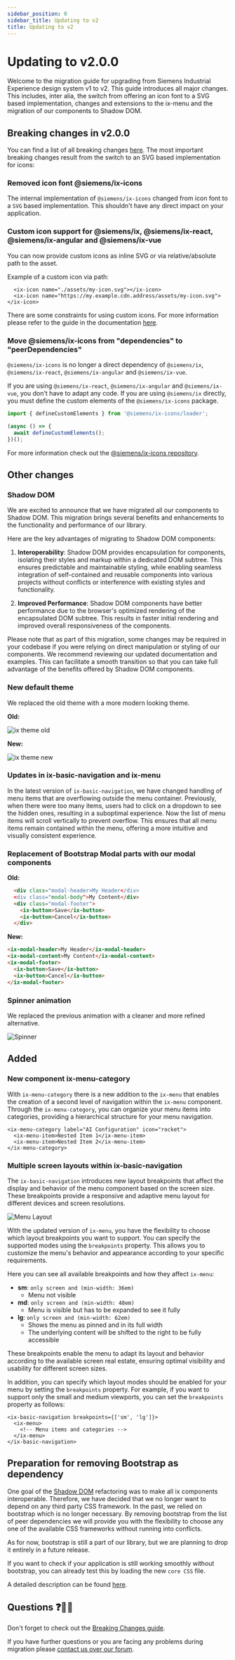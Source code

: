 ```yaml
---
sidebar_position: 0
sidebar_title: Updating to v2
title: Updating to v2
---
```


# Updating to v2.0.0

Welcome to the migration guide for upgrading from Siemens Industrial Experience design system v1 to v2.
This guide introduces all major changes. This includes, inter alia, the switch from offering an icon font to a SVG based implementation, changes and extensions to the ix-menu and the migration of our components to Shadow DOM.

## Breaking changes in v2.0.0

You can find a list of all breaking changes [here](https://github.com/siemens/ix/blob/main/BREAKING_CHANGES.md#v200).
The most important breaking changes result from the switch to an SVG based implementation for icons:

### Removed icon font @siemens/ix-icons

The internal implementation of `@siemens/ix-icons` changed from icon font to a `SVG` based implementation.
This shouldn't have any direct impact on your application.

### Custom icon support for @siemens/ix, @siemens/ix-react, @siemens/ix-angular and @siemens/ix-vue

You can now provide custom icons as inline SVG or via relative/absolute path to the asset.

Example of a custom icon via path:

```tsx
  <ix-icon name="./assets/my-icon.svg"></ix-icon>
  <ix-icon name="https://my.example.cdn.address/assets/my-icon.svg"></ix-icon>
```

There are some constraints for using custom icons. For more information please refer to the guide in the documentation [here](/docs/icons/icon-library).

### Move @siemens/ix-icons from "dependencies" to "peerDependencies"

`@siemens/ix-icons` is no longer a direct dependency of `@siemens/ix`, `@siemens/ix-react`, `@siemens/ix-angular` and `@siemens/ix-vue`.

If you are using `@siemens/ix-react`, `@siemens/ix-angular` and `@siemens/ix-vue`, you don't have to adapt any code.
If you are using `@siemens/ix` directly, you must define the custom elements of the `@siemens/ix-icons` package.

```typescript
import { defineCustomElements } from '@siemens/ix-icons/loader';

(async () => {
  await defineCustomElements();
})();
```

For more information check out the [@siemens/ix-icons repository](https://github.com/siemens/ix-icons).

## Other changes

### Shadow DOM

We are excited to announce that we have migrated all our components to Shadow DOM. This migration brings several benefits and enhancements to the functionality and performance of our library.

Here are the key advantages of migrating to Shadow DOM components:

1. **Interoperability**: Shadow DOM provides encapsulation for components, isolating their styles and markup within a dedicated DOM subtree. This ensures predictable and maintainable styling, while enabling seamless integration of self-contained and reusable components into various projects without conflicts or interference with existing styles and functionality.

2. **Improved Performance**: Shadow DOM components have better performance due to the browser's optimized rendering of the encapsulated DOM subtree. This results in faster initial rendering and improved overall responsiveness of the components.

Please note that as part of this migration, some changes may be required in your codebase if you were relying on direct manipulation or styling of our components. We recommend reviewing our updated documentation and examples. This can facilitate a smooth transition so that you can take full advantage of the benefits offered by Shadow DOM components.

### New default theme

We replaced the old theme with a more modern looking theme.

**Old:**

![ix theme old](theme_old.png)

**New:**

![ix theme new](theme_new.png)

### Updates in ix-basic-navigation and ix-menu

In the latest version of `ix-basic-navigation`, we have changed handling of menu items that are overflowing outside the menu container. Previously, when there were too many items, users had to click on a dropdown to see the hidden ones, resulting in a suboptimal experience.
Now the list of menu items will scroll vertically to prevent overflow.
This ensures that all menu items remain contained within the menu, offering a more intuitive and visually consistent experience.

### Replacement of Bootstrap Modal parts with our modal components

**Old:**

```html
  <div class="modal-header>My Header</div>
  <div class="modal-body">My Content</div>
  <div class="modal-footer">
    <ix-button>Save</ix-button>
    <ix-button>Cancel</ix-button>
  </div>
```

**New:**

```html
<ix-modal-header>My Header</ix-modal-header>
<ix-modal-content>My Content</ix-modal-content>
<ix-modal-footer>
  <ix-button>Save</ix-button>
  <ix-button>Cancel</ix-button>
</ix-modal-footer>
```

### Spinner animation

We replaced the previous animation with a cleaner and more refined alternative.

![Spinner](spinner.gif)

## Added

### New component ix-menu-category

With `ix-menu-category` there is a new addition to the `ix-menu` that enables the creation of a second level of navigation within the `ix-menu` component. Through the `ix-menu-category`, you can organize your menu items into categories, providing a hierarchical structure for your menu navigation.

```tsx
<ix-menu-category label="AI Configuration" icon="rocket">
  <ix-menu-item>Nested Item 1</ix-menu-item>
  <ix-menu-item>Nested Item 2</ix-menu-item>
</ix-menu-category>
```

### Multiple screen layouts within ix-basic-navigation

The `ix-basic-navigation` introduces new layout breakpoints that affect the display and behavior of the menu component based on the screen size. These breakpoints provide a responsive and adaptive menu layout for different devices and screen resolutions.

![Menu Layout](capture_layout_feature.gif)

With the updated version of `ix-menu`, you have the flexibility to choose which layout breakpoints you want to support. You can specify the supported modes using the `breakpoints` property. This allows you to customize the menu's behavior and appearance according to your specific requirements.

Here you can see all available breakpoints and how they affect `ix-menu`:

- **sm**: `only screen and (min-width: 36em)`
  - Menu not visible
- **md**: `only screen and (min-width: 48em)`
  - Menu is visible but has to be expanded to see it fully
- **lg**: `only screen and (min-width: 62em)`
  - Shows the menu as pinned and in its full width
  - The underlying content will be shifted to the right to be fully accessible

These breakpoints enable the menu to adapt its layout and behavior according to the available screen real estate, ensuring optimal visibility and usability for different screen sizes.

In addition, you can specify which layout modes should be enabled for your menu by setting the `breakpoints` property. For example, if you want to support only the small and medium viewports, you can set the `breakpoints` property as follows:

```tsx
<ix-basic-navigation breakpoints={['sm', 'lg']}>
  <ix-menu>
    <!-- Menu items and categories -->
  </ix-menu>
</ix-basic-navigation>
```

## Preparation for removing Bootstrap as dependency

One goal of the [Shadow DOM](#shadow-dom) refactoring was to make all ix components interoperable. Therefore, we have decided that we no longer want to depend on any third party CSS framework.
In the past, we relied on bootstrap which is no longer necessary. By removing bootstrap from the list of peer dependencies we will provide you with the flexibility to choose any one of the available CSS frameworks without running into conflicts.

As for now, bootstrap is still a part of our library, but we are planning to drop it entirely in a future release.

If you want to check if your application is still working smoothly without bootstrap, you can already test this by loading the new `core CSS` file.

A detailed description can be found [here](./../../guidelines/theme#applying-only-one-theme-to-reduce-build-size).

## Questions ❓🙋‍♀️

Don't forget to check out the [Breaking Changes guide](https://github.com/siemens/ix/blob/main/BREAKING_CHANGES.md).

If you have further questions or you are facing any problems during migration please [contact us over our forum](https://community.siemens.com/c/ix/).
